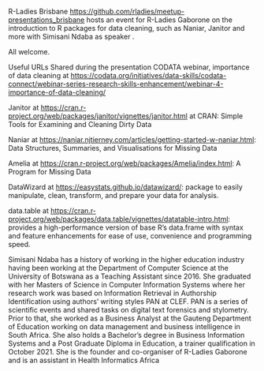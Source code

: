 R-Ladies Brisbane https://github.com/rladies/meetup-presentations_brisbane hosts an event for R-Ladies Gaborone on the introduction to R packages for data cleaning, such as Naniar, Janitor and more with Simisani Ndaba as speaker . 

All welcome.

Useful URLs Shared during the presentation
CODATA webinar, importance of data cleaning at https://codata.org/initiatives/data-skills/codata-connect/webinar-series-research-skills-enhancement/webinar-4-importance-of-data-cleaning/

Janitor at https://cran.r-project.org/web/packages/janitor/vignettes/janitor.html at CRAN: Simple Tools for Examining and Cleaning Dirty Data

Naniar at https://naniar.njtierney.com/articles/getting-started-w-naniar.html: Data Structures, Summaries, and Visualisations for Missing Data

Amelia at https://cran.r-project.org/web/packages/Amelia/index.html: A Program for Missing Data

DataWizard at https://easystats.github.io/datawizard/: package to easily manipulate, clean, transform, and prepare your data for analysis.

data.table at https://cran.r-project.org/web/packages/data.table/vignettes/datatable-intro.html: provides a high-performance version of base R’s data.frame with syntax and feature enhancements for ease of use, convenience and programming speed.

Simisani Ndaba has a history of working in the higher education industry having been working at the Department of Computer Science at the 
University of Botswana as a Teaching Assistant since 2016. She graduated with her Masters of Science in Computer Information Systems
where her research work was based on Information Retrieval in Authorship Identification using authors’ writing styles PAN at CLEF. 
PAN is a series of scientific events and shared tasks on digital text forensics and stylometry. 
Prior to that, she worked as a Business Analyst at the Gauteng Department of Education working on data management and business intelligence in South Africa. 
She also holds a Bachelor’s degree in Business Information Systems and a Post Graduate Diploma in Education, a trainer qualification in October 2021. 
She is the founder and co-organiser of R-Ladies Gaborone and is an assistant in Health Informatics Africa
